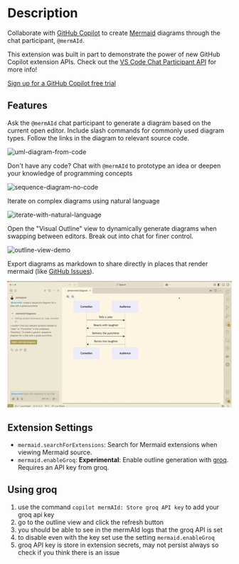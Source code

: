 # Description

Collaborate with [GitHub Copilot](https://code.visualstudio.com/docs/copilot/overview) to create [Mermaid](https://mermaid.js.org/intro/) diagrams through the chat participant, `@mermAId`.  

This extension was built in part to demonstrate the power of new GitHub Copilot extension APIs.  Check out the [VS Code Chat Participant API](https://code.visualstudio.com/api/extension-guides/chat) for more info!

[Sign up for a GitHub Copilot free trial](https://github.com/settings/copilot)

## Features

Ask the `@mermAId` chat participant to generate a diagram based on the current open editor. Include slash commands for commonly used diagram types.  Follow the links in the diagram to relevant source code.

![uml-diagram-from-code](./assets/gifs/01.gif)

Don't have any code? Chat with `@mermAId` to prototype an idea or deepen your knowledge of programming concepts

![sequence-diagram-no-code](./assets/gifs/02.gif)

Iterate on complex diagrams using natural language

![iterate-with-natural-language](./assets/gifs/03.gif)

Open the "Visual Outline" view to dynamically generate diagrams when swapping between editors.  Break out into chat for finer control.

![outline-view-demo](./assets/gifs/04.gif)

Export diagrams as markdown to share directly in places that render mermaid (like [GitHub Issues](https://docs.github.com/en/get-started/writing-on-github/working-with-advanced-formatting/creating-diagrams#creating-mermaid-diagrams)).

![outline-view-demo](./assets/gifs/05.gif)

## Extension Settings

- `mermaid.searchForExtensions`: Search for Mermaid extensions when viewing Mermaid source.
- `mermaid.enableGroq`: **Experimental**: Enable outline generation with [groq](https://groq.com/). Requires an API key from groq.

## Using groq

1. use the command `copilot mermAId: Store groq API key` to add your groq api key
2. go to the outline view and click the refresh button
3. you should be able to see in the mermAId logs that the groq API is set
4. to disable even with the key set use the setting `mermaid.enableGroq`
5. groq API key is store in extension secrets, may not persist always so check if you think there is an issue
